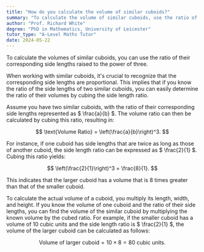 ```yaml
---
title: "How do you calculate the volume of similar cuboids?"
summary: "To calculate the volume of similar cuboids, use the ratio of their corresponding side lengths cubed."
author: "Prof. Richard White"
degree: "PhD in Mathematics, University of Leicester"
tutor_type: "A-Level Maths Tutor"
date: 2024-05-22
---
```


To calculate the volumes of similar cuboids, you can use the ratio of their corresponding side lengths raised to the power of three.

When working with similar cuboids, it's crucial to recognize that the corresponding side lengths are proportional. This implies that if you know the ratio of the side lengths of two similar cuboids, you can easily determine the ratio of their volumes by cubing the side length ratio.

Assume you have two similar cuboids, with the ratio of their corresponding side lengths represented as $ \frac{a}{b} $. The volume ratio can then be calculated by cubing this ratio, resulting in:

$$
\text{Volume Ratio} = \left(\frac{a}{b}\right)^3.
$$

For instance, if one cuboid has side lengths that are twice as long as those of another cuboid, the side length ratio can be expressed as $ \frac{2}{1} $. Cubing this ratio yields:

$$
\left(\frac{2}{1}\right)^3 = \frac{8}{1}.
$$

This indicates that the larger cuboid has a volume that is 8 times greater than that of the smaller cuboid.

To calculate the actual volume of a cuboid, you multiply its length, width, and height. If you know the volume of one cuboid and the ratio of their side lengths, you can find the volume of the similar cuboid by multiplying the known volume by the cubed ratio. For example, if the smaller cuboid has a volume of $10$ cubic units and the side length ratio is $ \frac{2}{1} $, the volume of the larger cuboid can be calculated as follows:

$$
\text{Volume of larger cuboid} = 10 \times 8 = 80 \text{ cubic units}.
$$
    